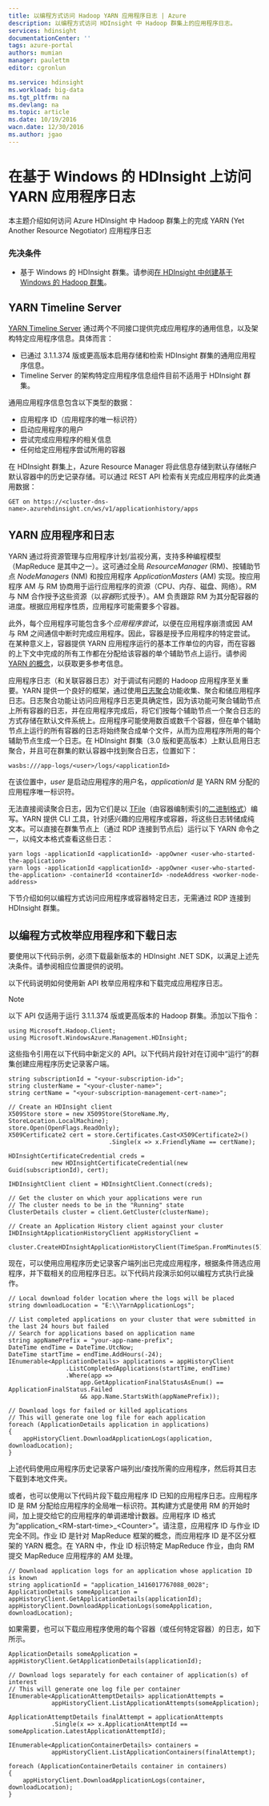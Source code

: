 ```yaml
---
title: 以编程方式访问 Hadoop YARN 应用程序日志 | Azure
description: 以编程方式访问 HDInsight 中 Hadoop 群集上的应用程序日志。
services: hdinsight
documentationCenter: ''
tags: azure-portal
authors: mumian
manager: paulettm
editor: cgronlun

ms.service: hdinsight
ms.workload: big-data
ms.tgt_pltfrm: na
ms.devlang: na
ms.topic: article
ms.date: 10/19/2016
wacn.date: 12/30/2016
ms.author: jgao
---
```


# 在基于 Windows 的 HDInsight 上访问 YARN 应用程序日志

本主题介绍如何访问 Azure HDInsight 中 Hadoop 群集上的完成 YARN (Yet Another Resource Negotiator) 应用程序日志

### 先决条件

- 基于 Windows 的 HDInsight 群集。请参阅[在 HDInsight 中创建基于 Windows 的 Hadoop 群集](./hdinsight-provision-clusters-v1.md)。

## YARN Timeline Server

<a href="http://hadoop.apache.org/docs/r2.4.0/hadoop-yarn/hadoop-yarn-site/TimelineServer.html" target="_blank">YARN Timeline Server</a> 通过两个不同接口提供完成应用程序的通用信息，以及架构特定应用程序信息。具体而言：

* 已通过 3.1.1.374 版或更高版本启用存储和检索 HDInsight 群集的通用应用程序信息。
* Timeline Server 的架构特定应用程序信息组件目前不适用于 HDInsight 群集。

通用应用程序信息包含以下类型的数据：

* 应用程序 ID（应用程序的唯一标识符）
* 启动应用程序的用户
* 尝试完成应用程序的相关信息
* 任何给定应用程序尝试所用的容器

在 HDInsight 群集上，Azure Resource Manager 将此信息存储到默认存储帐户默认容器中的历史记录存储。可以通过 REST API 检索有关完成应用程序的此类通用数据：

```
GET on https://<cluster-dns-name>.azurehdinsight.cn/ws/v1/applicationhistory/apps
```

## <a name="YARNAppsAndLogs"></a> YARN 应用程序和日志

YARN 通过将资源管理与应用程序计划/监视分离，支持多种编程模型（MapReduce 是其中之一）。这可通过全局 *ResourceManager* (RM)、按辅助节点 *NodeManagers* (NM) 和按应用程序 *ApplicationMasters* (AM) 实现。按应用程序 AM 与 RM 协商用于运行应用程序的资源（CPU、内存、磁盘、网络）。RM 与 NM 合作授予这些资源（以*容器*形式授予）。AM 负责跟踪 RM 为其分配容器的进度。根据应用程序性质，应用程序可能需要多个容器。

此外，每个应用程序可能包含多个*应用程序尝试*，以便在应用程序崩溃或因 AM 与 RM 之间通信中断时完成应用程序。因此，容器是授予应用程序的特定尝试。在某种意义上，容器提供 YARN 应用程序运行的基本工作单位的内容，而在容器的上下文中完成的所有工作都在分配给该容器的单个辅助节点上运行。请参阅 [YARN 的概念][YARN-concepts]，以获取更多参考信息。

应用程序日志（和关联容器日志）对于调试有问题的 Hadoop 应用程序至关重要。YARN 提供一个良好的框架，通过使用[日志聚合][log-aggregation]功能收集、聚合和储应用程序日志。日志聚合功能让访问应用程序日志更具确定性，因为该功能可聚合辅助节点上所有容器的日志，并在应用程序完成后，将它们按每个辅助节点一个聚合日志的方式存储在默认文件系统上。应用程序可能使用数百或数千个容器，但在单个辅助节点上运行的所有容器的日志将始终聚合成单个文件，从而为应用程序所用的每个辅助节点生成一个日志。在 HDInsight 群集（3.0 版和更高版本）上默认启用日志聚合，并且可在群集的默认容器中找到聚合日志，位置如下：

```
wasbs:///app-logs/<user>/logs/<applicationId>
```

在该位置中，*user* 是启动应用程序的用户名，*applicationId* 是 YARN RM 分配的应用程序唯一标识符。

无法直接阅读聚合日志，因为它们是以 [TFile][T-file]（由容器编制索引的[二进制格式][binary-format]）编写。YARN 提供 CLI 工具，针对感兴趣的应用程序或容器，将这些日志转储成纯文本。可以直接在群集节点上（通过 RDP 连接到节点后）运行以下 YARN 命令之一，以纯文本格式查看这些日志：

```
yarn logs -applicationId <applicationId> -appOwner <user-who-started-the-application>
yarn logs -applicationId <applicationId> -appOwner <user-who-started-the-application> -containerId <containerId> -nodeAddress <worker-node-address>
```

下节介绍如何以编程方式访问应用程序或容器特定日志，无需通过 RDP 连接到 HDInsight 群集。

## <a name="enumerate-and-download"></a>以编程方式枚举应用程序和下载日志

要使用以下代码示例，必须下载最新版本的 HDInsight .NET SDK，以满足上述先决条件。请参阅相应位置提供的说明。

以下代码说明如何使用新 API 枚举应用程序和下载完成应用程序日志。

> [!NOTE]
> 以下 API 仅适用于运行 3.1.1.374 版或更高版本的 Hadoop 群集。添加以下指令：

```
using Microsoft.Hadoop.Client;
using Microsoft.WindowsAzure.Management.HDInsight;
```

这些指令引用在以下代码中新定义的 API。以下代码片段针对在订阅中“运行”的群集创建应用程序历史记录客户端。

```
string subscriptionId = "<your-subscription-id>";
string clusterName = "<your-cluster-name>";
string certName = "<your-subscription-management-cert-name>";

// Create an HDInsight client
X509Store store = new X509Store(StoreName.My, StoreLocation.LocalMachine);
store.Open(OpenFlags.ReadOnly);
X509Certificate2 cert = store.Certificates.Cast<X509Certificate2>()
                            .Single(x => x.FriendlyName == certName);

HDInsightCertificateCredential creds =
            new HDInsightCertificateCredential(new Guid(subscriptionId), cert);

IHDInsightClient client = HDInsightClient.Connect(creds);

// Get the cluster on which your applications were run
// The cluster needs to be in the "Running" state
ClusterDetails cluster = client.GetCluster(clusterName);

// Create an Application History client against your cluster
IHDInsightApplicationHistoryClient appHistoryClient =
            cluster.CreateHDInsightApplicationHistoryClient(TimeSpan.FromMinutes(5));
```

现在，可以使用应用程序历史记录客户端列出已完成应用程序，根据条件筛选应用程序，并下载相关的应用程序日志。以下代码片段演示如何以编程方式执行此操作。

```
// Local download folder location where the logs will be placed
string downloadLocation = "E:\\YarnApplicationLogs";

// List completed applications on your cluster that were submitted in the last 24 hours but failed
// Search for applications based on application name
string appNamePrefix = "your-app-name-prefix";
DateTime endTime = DateTime.UtcNow;
DateTime startTime = endTime.AddHours(-24);
IEnumerable<ApplicationDetails> applications = appHistoryClient
                .ListCompletedApplications(startTime, endTime)
                .Where(app =>
                    app.GetApplicationFinalStatusAsEnum() == ApplicationFinalStatus.Failed
                    && app.Name.StartsWith(appNamePrefix));

// Download logs for failed or killed applications
// This will generate one log file for each application
foreach (ApplicationDetails application in applications)
{
    appHistoryClient.DownloadApplicationLogs(application, downloadLocation);
}
```

上述代码使用应用程序历史记录客户端列出/查找所需的应用程序，然后将其日志下载到本地文件夹。

或者，也可以使用以下代码片段下载应用程序 ID 已知的应用程序日志。应用程序 ID 是 RM 分配给应用程序的全局唯一标识符。其构建方式是使用 RM 的开始时间，加上提交给它的应用程序的单调递增计数器。应用程序 ID 格式为“application\_&lt;RM-start-time&gt;\_&lt;Counter&gt;”。请注意，应用程序 ID 与作业 ID 完全不同。作业 ID 是针对 MapReduce 框架的概念，而应用程序 ID 是不区分框架的 YARN 概念。在 YARN 中，作业 ID 标识特定 MapReduce 作业，由向 RM 提交 MapReduce 应用程序的 AM 处理。

```
// Download application logs for an application whose application ID is known
string applicationId = "application_1416017767088_0028";
ApplicationDetails someApplication = appHistoryClient.GetApplicationDetails(applicationId);
appHistoryClient.DownloadApplicationLogs(someApplication, downloadLocation);
```

如果需要，也可以下载应用程序使用的每个容器（或任何特定容器）的日志，如下所示。

```
ApplicationDetails someApplication = appHistoryClient.GetApplicationDetails(applicationId);

// Download logs separately for each container of application(s) of interest
// This will generate one log file per container
IEnumerable<ApplicationAttemptDetails> applicationAttempts =
            appHistoryClient.ListApplicationAttempts(someApplication);

ApplicationAttemptDetails finalAttempt = applicationAttempts
            .Single(x => x.ApplicationAttemptId == someApplication.LatestApplicationAttemptId);

IEnumerable<ApplicationContainerDetails> containers =
            appHistoryClient.ListApplicationContainers(finalAttempt);

foreach (ApplicationContainerDetails container in containers)
{
    appHistoryClient.DownloadApplicationLogs(container, downloadLocation);
}
```

[YARN-timeline-server]: http://hadoop.apache.org/docs/r2.4.0/hadoop-yarn/hadoop-yarn-site/TimelineServer.html
[log-aggregation]: http://hortonworks.com/blog/simplifying-user-logs-management-and-access-in-yarn/
[T-file]: https://issues.apache.org/jira/secure/attachment/12396286/TFile%20Specification%2020081217.pdf
[binary-format]: https://issues.apache.org/jira/browse/HADOOP-3315
[YARN-concepts]: http://hortonworks.com/blog/apache-hadoop-yarn-concepts-and-applications/

<!---HONumber=Mooncake_Quality_Review_1202_2016-->